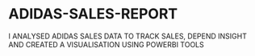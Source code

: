 # ADIDAS-SALES-REPORT
I ANALYSED ADIDAS SALES DATA TO TRACK SALES, DEPEND INSIGHT AND CREATED A VISUALISATION USING POWERBI TOOLS
